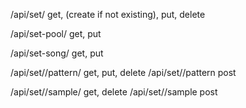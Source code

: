 /api/set/<set-name>
  get, (create if not existing), put, delete

/api/set-pool/<set-name>
  get, put

/api/set-song/<set-name>
  get, put

/api/set/<set-name>/pattern/<pattern-name>
  get, put, delete
/api/set/<set-name>/pattern
  post

/api/set/<set-name>/sample/<sample-name>
  get, delete
/api/set/<set-name>/sample
  post
